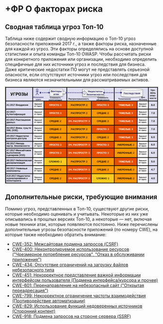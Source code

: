 # +ФР О факторах риска

## Сводная таблица угроз Топ-10

Таблица ниже содержит сводную информацию о Топ-10 угроз безопасности приложений 2017 г., а также факторы риска, назначенные для каждой из угроз. Эти факторы определялись на основе доступной статистики и опыта команды Топ-10 OWASP. Чтобы рассчитать риски для конкретного приложения или организации, необходимо определить специфичные для них источники угроз и последствия для бизнеса. Даже критические недостатки ПО могут не представлять серьезной опасности, если отсутствуют источники угроз или последствия для бизнеса являются незначительными для рассматриваемых активов.

![Таблица факторов риска](images/0xc1-risk-factor-table.png)

## Дополнительные риски, требующие внимания

Помимо угроз, представленных в Топ-10, существуют другие риски, которые необходимо оценивать и учитывать. Некоторые из них уже описывались в прошлых версиях Топ-10, а некоторые — нет, включая новые техники атак, которые появляются постоянно. Ниже перечислены дополнительные угрозы безопасности приложений (по номеру CWE), на которые также необходимо обратить внимание:

* [CWE-352: Межсайтовая подмена запросов (CSRF)](https://cwe.mitre.org/data/definitions/352.html)
* [CWE-400: Неконтролируемое использование ресурсов ("Чрезмерное потребление ресурсов", "Отказ в обслуживании приложения")](https://cwe.mitre.org/data/definitions/400.html)
* [CWE-434: Отсутствие ограничений на загрузку файлов небезопасного типа](https://cwe.mitre.org/data/definitions/434.html)
* [CWE-451: Некорректное представление важной информации интерфейсом пользователя (Подмена интерфейса/курсора и прочее)](https://cwe.mitre.org/data/definitions/451.html)
* [CWE-601: Перенаправление на небезопасный сайт ("Открытая переадресация")](https://cwe.mitre.org/data/definitions/601.html)
* [CWE-799: Некорректное ограничение частоты взаимодействия (Противодействие автоматизации)](https://cwe.mitre.org/data/definitions/799.html)
* [CWE-829: Использование функций недоверенных источников (Сторонний контент)](https://cwe.mitre.org/data/definitions/829.html)
* [CWE-918: Подмена запросов на стороне сервера (SSRF)](https://cwe.mitre.org/data/definitions/918.html)